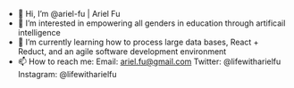 - 👋 Hi, I’m @ariel-fu | Ariel Fu
- 👀 I’m interested in empowering all genders in education through artificail intelligence
- 🌱 I’m currently learning how to process large data bases, React + Reduct, and an agile software development environment
- 📫 How to reach me:
  Email: ariel.fu@gmail.com
  Twitter: @lifewitharielfu
  Instagram: @lifewitharielfu

<!---
ariel-fu/ariel-fu is a ✨ special ✨ repository because its `README.md` (this file) appears on your GitHub profile.
You can click the Preview link to take a look at your changes.
--->
